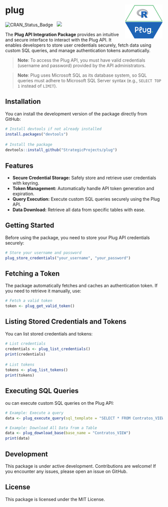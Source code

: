 
<!-- README.md is generated from README.Rmd. Please edit that file -->

# plug <a href="https://monitoramento.sepe.pe.gov.br/plug/"><img src="man/figures/logo.png" align="right" height="108" alt="plug website" /></a>

<!-- badges: start -->

![CRAN_Status_Badge](https://www.r-pkg.org/badges/version/plug)  
![](https://img.shields.io/badge/devel%20version-0.1.0-blue.svg)
<!-- badges: end -->
<!-- ![CRAN Downloads](https://cranlogs.r-pkg.org/badges/grand-total/plug) &nbsp; -->

The **Plug API Integration Package** provides an intuitive and secure
interface to interact with the Plug API. It enables developers to store
user credentials securely, fetch data using custom SQL queries, and
manage authentication tokens automatically.

> **Note**: To access the Plug API, you must have valid credentials
> (username and password) provided by the API administrators.

> **Note**: Plug uses Microsoft SQL as its database system, so SQL
> queries must adhere to Microsoft SQL Server syntax (e.g.,
> `SELECT TOP 1` instead of `LIMIT`).

## Installation

You can install the development version of the package directly from
GitHub:

``` r
# Install devtools if not already installed
install.packages("devtools")

# Install the package
devtools::install_github("StrategicProjects/plug")
```

## Features

- **Secure Credential Storage:** Safely store and retrieve user
  credentials with keyring.
- **Token Management:** Automatically handle API token generation and
  expiration.
- **Query Execution:** Execute custom SQL queries securely using the
  Plug API.
- **Data Download:** Retrieve all data from specific tables with ease.

## Getting Started

Before using the package, you need to store your Plug API credentials
securely:

``` r
# Store your username and password
plug_store_credentials("your_username", "your_password")
```

## Fetching a Token

The package automatically fetches and caches an authentication token. If
you need to retrieve it manually, use:

``` r
# Fetch a valid token
token <- plug_get_valid_token()
```

## Listing Stored Credentials and Tokens

You can list stored credentials and tokens:

``` r
# List credentials
credentials <- plug_list_credentials()
print(credentials)

# List tokens
tokens <- plug_list_tokens()
print(tokens)
```

## Executing SQL Queries

ou can execute custom SQL queries on the Plug API:

``` r
# Example: Execute a query
data <- plug_execute_query(sql_template = "SELECT * FROM Contratos_VIEW LIMIT 1")
```

``` r
# Example: Download All Data from a Table
data <- plug_download_base(base_name = "Contratos_VIEW")
print(data)
```

## Development

This package is under active development. Contributions are welcome! If
you encounter any issues, please open an issue on GitHub.

## License

This package is licensed under the MIT License.
